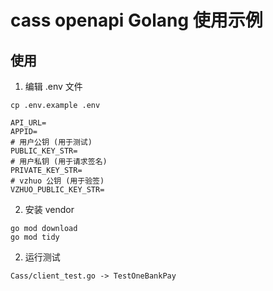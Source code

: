 # cass openapi Golang 使用示例

## 使用

1. 编辑 .env 文件

```shell script
cp .env.example .env
```

```.env
API_URL=
APPID=
# 用户公钥 (用于测试)
PUBLIC_KEY_STR=
# 用户私钥 (用于请求签名)
PRIVATE_KEY_STR=
# vzhuo 公钥 (用于验签)
VZHUO_PUBLIC_KEY_STR=
```

2. 安装 vendor

```shell script
go mod download
go mod tidy
```

2. 运行测试

`Cass/client_test.go -> TestOneBankPay`